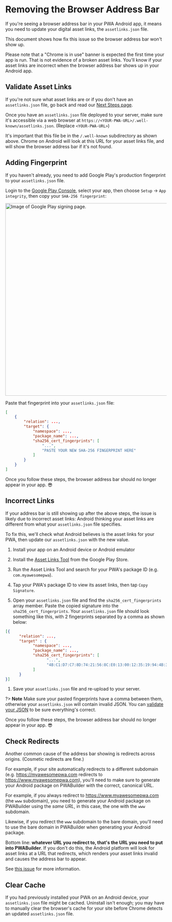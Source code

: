 # Removing the Browser Address Bar 

If you're seeing a browser address bar in your PWA Android app, it means you need to update your digital asset links, the `assetlinks.json` file.

This document shows how fix this issue so the browser address bar won't show up.

Please note that a "Chrome is in use" banner is expected the first time your app is run. That is not evidence of a broken asset links. You'll know if your asset links are incorrect when the browser address bar shows up in your Android app. 

## Validate Asset Links

If you're not sure what asset links are or if you don't have an `assetlinks.json` file, go back and read our [Next Steps page](/Next-steps.md).

Once you have an `assetlinks.json` file deployed to your server, make sure it's accessible via a web browser at `https://<YOUR-PWA-URL>/.well-known/assetlinks.json`. (Replace `<YOUR-PWA-URL>`) 

It's important that this file be in the `/.well-known` subdirectory as shown above. Chrome on Android will look at this URL for your asset links file, and will show the browser address bar if it's not found.

## Adding Fingerprint

If you haven't already, you need to add Google Play's production fingerprint to your `assetlinks.json` file.

Login to the [Google Play Console](https://developer.android.com/distribute/console), select your app, then choose `Setup` -> `App integrity`, then copy your `SHA-256 fingerprint`:

<div class="docs-image">
     <img src="/assets/hidden/asset-links-faq/google-play-signing.png" alt="Image of Google Play signing page." width=600>
</div>

Paste that fingerprint into your `assetlinks.json` file:

```json
[
    {
        "relation": ...,
        "target": {
            "namespace": ...,
            "package_name": ...,
            "sha256_cert_fingerprints": [
                "...",
                "PASTE YOUR NEW SHA-256 FINGERPRINT HERE"
            ]
        }
    }
]
```

Once you follow these steps, the browser address bar should no longer appear in your app. 😎

## Incorrect Links

If your address bar is still showing up after the above steps, the issue is likely due to incorrect asset links: Android thinking your asset links are different from what your `assetlinks.json` file specifies.

To fix this, we'll check what Android believes is the asset links for your PWA, then update our `assetlinks.json` with the new value.

1. Install your app on an Android device or Android emulator
   
2. Install the [Asset Links Tool](https://play.google.com/store/apps/details?id=dev.conn.assetlinkstool) from the Google Play Store.
   
3. Run the Asset Links Tool and search for your PWA's package ID (e.g. `com.myawesomepwa`).
   
4. Tap your PWA's package ID to view its asset links, then tap `Copy Signature`.
   
5. Open your `assetlinks.json` file and find the `sha256_cert_fingerprints` array member. Paste the copied signature into the `sha256_cert_fingerprints`. Your `assetlinks.json` file should look something like this, with 2 fingerprints separated by a comma as shown below:


```json
[{
      "relation": ...,
      "target" : { 
            "namespace": ..., 
            "package_name": ...,
            "sha256_cert_fingerprints": [
                  "...",
                  "4B:C1:D7:C7:8D:74:21:56:8C:E0:13:00:12:35:19:94:4B:33:1E:3C:2B:E5:7A:04:04:FE:F9:3E:58:30:B0:F4"
            ] 
      }
}]
```

1. Save your `assetlinks.json` file and re-upload to your server. 

?> **Note** Make sure your pasted fingerprints have a comma between them, otherwise your `assetlinks.json` will contain invalid JSON. You can [validate your JSON](https://jsonformatter.curiousconcept.com/) to be sure everything's correct.

Once you follow these steps, the browser address bar should no longer appear in your app. 😎

## Check Redirects 

Another common cause of the address bar showing is redirects across origins. (Cosmetic redirects are fine.)

For example, if your site automatically redirects to a different subdomain (e.g. https://myawesomepwa.com redirects to https://www.myawesomepwa.com), you'll need to make sure to generate your Android package on PWABuilder with the correct, canonical URL.

For example, if you always redirect to https://www.myawesomepwa.com (the `www` subdomain), you need to generate your Android package on PWABuilder using the *same URL*, in this case, the one with the `www` subdomain. 

Likewise, if you redirect the `www` subdomain to the bare domain, you'll need to use the bare domain in PWABuilder when generating your Android package.

Bottom line: **whatever URL you redirect to, that's the URL you need to put into PWABuilder**. If you don't do this, the Android platform will look for asset links at a URL that redirects, which renders your asset links invalid and causes the address bar to appear.

See [this issue](https://github.com/GoogleChromeLabs/bubblewrap/issues/310#issuecomment-685505871) for more information.

## Clear Cache

If you had previously installed your PWA on an Android device, your `assetlinks.json` file might be cached. Uninstall isn't enough; you may have to manually clear the browser's cache for your site before Chrome detects an updated `assetlinks.json` file.